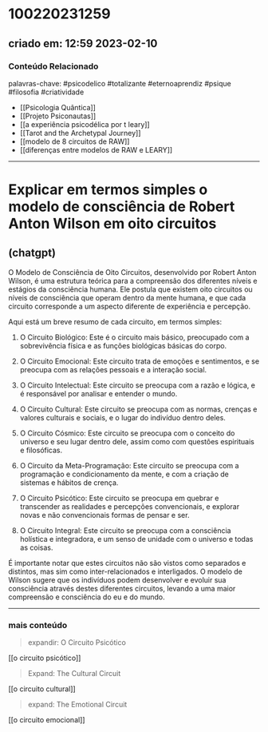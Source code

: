 # 100220231259

## criado em: 12:59 2023-02-10

### Conteúdo Relacionado


palavras-chave: #psicodelico #totalizante #eternoaprendiz 
#psique #filosofia #criatividade 

- [[Psicologia Quântica]]
- [[Projeto Psiconautas]]
- [[a experiência psicodélica por t leary]]
- [[Tarot and the Archetypal Journey]]
- [[modelo de 8 circuitos de RAW]]
- [[diferenças entre modelos de RAW e LEARY]]

---

# Explicar em termos simples o modelo de consciência de Robert Anton Wilson em oito circuitos 

## (chatgpt)

O Modelo de Consciência de Oito Circuitos, desenvolvido por Robert Anton Wilson, é uma estrutura teórica para a compreensão dos diferentes níveis e estágios da consciência humana. Ele postula que existem oito circuitos ou níveis de consciência que operam dentro da mente humana, e que cada circuito corresponde a um aspecto diferente de experiência e percepção.

Aqui está um breve resumo de cada circuito, em termos simples:

1. O Circuito Biológico: Este é o circuito mais básico, preocupado com a sobrevivência física e as funções biológicas básicas do corpo.
    
2. O Circuito Emocional: Este circuito trata de emoções e sentimentos, e se preocupa com as relações pessoais e a interação social.
    
3. O Circuito Intelectual: Este circuito se preocupa com a razão e lógica, e é responsável por analisar e entender o mundo.
    
4. O Circuito Cultural: Este circuito se preocupa com as normas, crenças e valores culturais e sociais, e o lugar do indivíduo dentro deles.
    
5. O Circuito Cósmico: Este circuito se preocupa com o conceito do universo e seu lugar dentro dele, assim como com questões espirituais e filosóficas.
    
6. O Circuito da Meta-Programação: Este circuito se preocupa com a programação e condicionamento da mente, e com a criação de sistemas e hábitos de crença.
    
7. O Circuito Psicótico: Este circuito se preocupa em quebrar e transcender as realidades e percepções convencionais, e explorar novas e não convencionais formas de pensar e ser.
    
8. O Circuito Integral: Este circuito se preocupa com a consciência holística e integradora, e um senso de unidade com o universo e todas as coisas.

É importante notar que estes circuitos não são vistos como separados e distintos, mas sim como inter-relacionados e interligados. O modelo de Wilson sugere que os indivíduos podem desenvolver e evoluir sua consciência através destes diferentes circuitos, levando a uma maior compreensão e consciência do eu e do mundo.

---

### mais conteúdo

>expandir: O Circuito Psicótico

[[o circuito psicótico]]

>Expand: The Cultural Circuit

[[o circuito cultural]]

>expand: The Emotional Circuit

[[o circuito emocional]]


